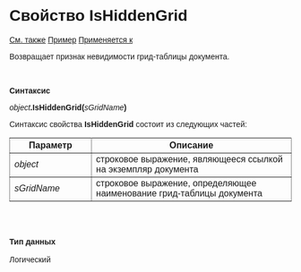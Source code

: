 <html>
<head>
    <title>Document\IsHiddenGrid</title>
    <link rel="stylesheet" href="../../../common.css" />
    <style>
        p, h1, table{font-family:Arial;
                    }
    </style>
</head>
<body>
    <h1>Свойство IsHiddenGrid</h1>
    <p>
        <a href="../Asdoc.html">См. также</a> <u>Пример</u> <a href="../Asdoc.html">Применяется к</a>
    </p>
    <p>
        Возвращает признак невидимости грид-таблицы документа.
    </p>
    <br>
    <p>
       <strong>Синтаксис</strong>
    </p>
    <p>
       <em>object</em><strong>.IsHiddenGrid(</strong><em>sGridName</em><strong>)</strong>
    </p>
    <p>
       Синтаксис свойства <strong>IsHiddenGrid</strong> состоит из следующих частей:
    </p>
    <table rules="all">
        <tr>
            <th style="width: 29%;">Параметр</th>
            <th style="width:71%;">Описание</th> 
        </tr>
        <tr>
            <td width="29%"><font face="Arial"><em>object</em></font></td>
            <td width="71%"><font face="Arial">строковое выражение, являющееся ссылкой на экземпляр документа</font></td>
        </tr>
        <tr>
            <td style="width: 29%;"><em>sGridName</em></td>
            <td style="width: 71%;">строковое выражение, определяющее наименование грид-таблицы документа</td>
        </tr>
    </table>
    <br>
    <br>
    <p>
        <b>Тип данных</b>
        <br>
        <br>
           Логический
    </p>
</body>
</html>
